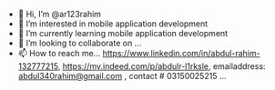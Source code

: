 - 👋 Hi, I’m @ar123rahim
- 👀 I’m interested in mobile application development
- 🌱 I’m currently learning mobile application development
- 💞️ I’m looking to collaborate on ...
- 📫 How to reach me... https://www.linkedin.com/in/abdul-rahim-132777215,    https://my.indeed.com/p/abdulr-l1rksle,    emailaddress: abdul340rahim@gmail.com ,
contact # 03150025215 ...

<!---
ar123rahim/ar123rahim is a ✨ special ✨ repository because its `README.md` (this file) appears on your GitHub profile.
You can click the Preview link to take a look at your changes.
--->
